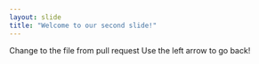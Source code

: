 ```yaml
---
layout: slide
title: "Welcome to our second slide!"
---
```

Change to the file from pull request
Use the left arrow to go back!
